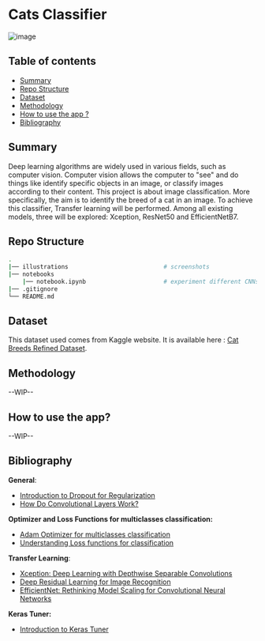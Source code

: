 # Cats Classifier

![image](illustrations/cat_banner_readme.avif)

## Table of contents

- [Summary](#summary)
- [Repo Structure](#repo-structure)
- [Dataset](#dataset)
- [Methodology](#methodology)
- [How to use the app ?](#)
- [Bibliography](#bibliography)

## Summary

Deep learning algorithms are widely used in various fields, such as computer vision. Computer vision allows the computer to "see" and do things like identify specific objects in an image, or classify images according to their content.
This project is about image classification. More specifically, the aim is to identify the breed of a cat in an image. To achieve this classifier, Transfer learning will be performed. Among all existing models, three will be explored: Xception, ResNet50 and EfficientNetB7.

## Repo Structure

```bash
.
|── illustrations                           # screenshots
|── notebooks
    |── notebook.ipynb                      # experiment different CNNs
|── .gitignore
└── README.md
```

## Dataset

This dataset used comes from Kaggle website. It is available here : [Cat Breeds Refined Dataset](https://www.kaggle.com/datasets/doctrinek/catbreedsrefined-7k).

## Methodology

--WIP--

## How to use the app?

--WIP--

## Bibliography

**General**:
- [Introduction to Dropout for Regularization](https://machinelearningmastery.com/dropout-for-regularizing-deep-neural-networks/)
- [How Do Convolutional Layers Work?](https://machinelearningmastery.com/convolutional-layers-for-deep-learning-neural-networks/)

**Optimizer and Loss Functions for multiclasses classification:**

- [Adam Optimizer for multiclasses classification](https://towardsdatascience.com/multiclass-classification-neural-network-using-adam-optimizer-fb9a4d2f73f4)
- [Understanding Loss functions for classification](https://medium.com/mlearning-ai/understanding-loss-functions-for-classification-81c19ee72c2a)

**Transfer Learning**:
- [Xception: Deep Learning with Depthwise Separable Convolutions](https://arxiv.org/abs/1610.02357)
- [Deep Residual Learning for Image Recognition](https://arxiv.org/abs/1512.03385)
- [EfficientNet: Rethinking Model Scaling for Convolutional Neural Networks](https://arxiv.org/abs/1905.11946)

**Keras Tuner:**
- [Introduction to Keras Tuner](https://www.tensorflow.org/tutorials/keras/keras_tuner?hl=en)
